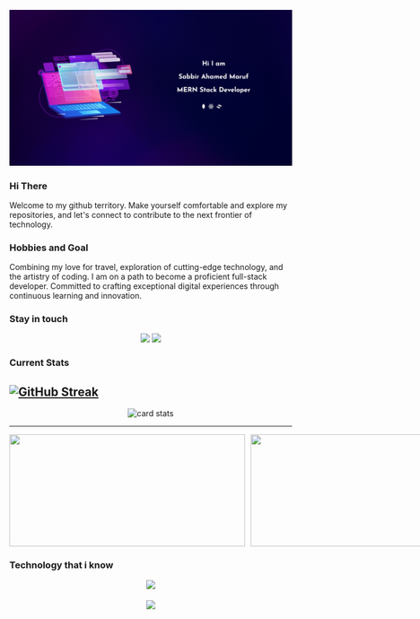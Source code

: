 <!-- banner -->

![Banner](/Assets/banner.jpg "Greetings")

<!-- Greetings -->

### Hi There

Welcome to my github territory. Make yourself comfortable and explore my repositories, and let's connect to contribute to the next frontier of technology.

<!-- Hobbies -->

### Hobbies and Goal

Combining my love for travel, exploration of cutting-edge technology, and the artistry of coding. I am on a path to become a proficient full-stack developer. Committed to crafting exceptional digital experiences through continuous learning and innovation.

<!-- Stay in touch -->

### Stay in touch

<div align="center">
<a href="mailto:sabbirahamedmaruf02@gmail.com"><img src="https://img.shields.io/badge/Gmail-D14836?style=for-the-badge&logo=gmail&logoColor=white"/></a>
<a href="https://www.linkedin.com/in/sabbir-ahamed-maruf"><img src="https://img.shields.io/badge/LinkedIn-0077B5?style=for-the-badge&logo=linkedin&logoColor=white"/></a>
</div>

<!-- Stats -->

### Current Stats

## [![GitHub Streak](https://github-readme-streak-stats.herokuapp.com?user=SabbirAhamedMaruf&theme=nightowl&hide_border=true&border_radius=0&card_width=850)](https://git.io/streak-stats)

<div align="center">

![card stats](https://github-profile-summary-cards.vercel.app/api/cards/profile-details?username=SabbirAhamedMaruf&theme=nightowl&card_width=1950)

</div>

---

<div style="display:flex;gap:10px;">
<img src="https://github-profile-summary-cards.vercel.app/api/cards/most-commit-language?username=SabbirAhamedMaruf&theme=nightowl" width="420px" height="200px"/>

<img src="https://github-profile-summary-cards.vercel.app/api/cards/stats?username=SabbirAhamedMaruf&theme=nightowl" width="420px" height="200px"/>
</div>

### Technology that i know

<p align="center">
    <img src="https://skillicons.dev/icons?i=html,css,tailwind,js,react,express,mongodb" /><br><br>
    <img src="https://skillicons.dev/icons?i=vscode,git,github,figma,netlify,vercel" />
</p>


